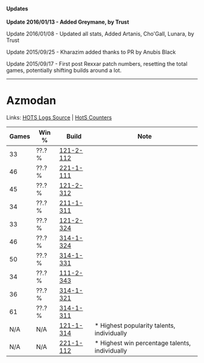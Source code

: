 #### Updates
**Update 2016/01/13 - Added Greymane, by Trust**

Update 2016/01/08 - Updated all stats, Added Artanis, Cho'Gall, Lunara, by Trust

Update 2015/09/25 - Kharazim added thanks to PR by Anubis Black

Update 2015/09/17 - First post Rexxar patch numbers, resetting the total games, potentially shifting builds around a lot.

***

# Azmodan

Links: [HOTS Logs Source](https://www.hotslogs.com/Sitewide/HeroDetails?Hero=Azmodan) | [HotS Counters](http://hotscounters.com/#/hero/Azmodan)

Games  | Win %  | Build     | Note
-----  | -----  | -----     | ----
33     | ??.? % | [121-2-112](http://www.heroesfire.com/hots/talent-calculator/azmodan#gnLG) | 
46     | ??.? % | [221-1-111](http://www.heroesfire.com/hots/talent-calculator/azmodan#kbEd) | 
45     | ??.? % | [121-2-312](http://www.heroesfire.com/hots/talent-calculator/azmodan#gnOO) | 
34     | ??.? % | [211-1-311](http://www.heroesfire.com/hots/talent-calculator/azmodan#kCtF) | 
33     | ??.? % | [121-2-324](http://www.heroesfire.com/hots/talent-calculator/azmodan#gnOa) | 
46     | ??.? % | [314-1-324](http://www.heroesfire.com/hots/talent-calculator/azmodan#o8LC) | 
50     | ??.? % | [314-1-331](http://www.heroesfire.com/hots/talent-calculator/azmodan#o8LJ) | 
34     | ??.? % | [111-2-343](http://www.heroesfire.com/hots/talent-calculator/azmodan#gO-N) | 
36     | ??.? % | [314-1-321](http://www.heroesfire.com/hots/talent-calculator/azmodan#o8L9) | 
61     | ??.? % | [314-1-311](http://www.heroesfire.com/hots/talent-calculator/azmodan#o8K_) | 
N/A    | N/A    | [121-1-314](http://www.heroesfire.com/hots/talent-calculator/azmodan#gn8o) | * Highest popularity talents, individually
N/A    | N/A    | [221-1-112](http://www.heroesfire.com/hots/talent-calculator/azmodan#kbEe) | * Highest win percentage talents, individually
